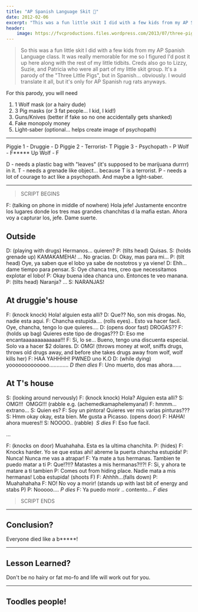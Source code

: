 ```yaml
---
title: "AP Spanish Language Skit 🐷️"
date: 2012-02-06
excerpt: "This was a fun little skit I did with a few kids from my AP Spanish Language class."
header:
    image: https://fvcproductions.files.wordpress.com/2013/07/three-pigs.jpg
---
```


> So this was a fun little skit I did with a few kids from my AP Spanish Language class. It was really memorable for me so I figured I'd post it up here along with the rest of my little tidbits.
> Creds also go to Lizzy, Suzie, and Patricia who were all part of my little skit group.
> It's a parody of the "Three Little Pigs", but in Spanish... obviously. I would translate it all, but it's only for AP Spanish rug rats anyways.

For this parody, you will need

1. 1 Wolf mask (or a hairy dude)
2. 3 Pig masks (or 3 fat people... I kid, I kid!)
3. Guns/Knives (better if fake so no one accidentally gets shanked)
4. Fake monopoly money
5. Light-saber (optional... helps create image of psychopath)

---

Piggie 1 - Druggie - D
Piggie 2 - Terrorist- T
Piggie 3 - Psychopath - P
Wolf - F\*\*\*\*\* Up Wolf - F

D - needs a plastic bag with "leaves" (it's supposed to be marijuana
durrrr) in it.
T - needs a grenade like object... because T is a terrorist.
P - needs a lot of courage to act like a psychopath. And maybe a
light-saber.

---

> SCRIPT BEGINS

F: (talking on phone in middle of nowhere) Hola jefe! Justamente encontre los lugares donde los tres mas grandes chanchitas d la mafia estan. Ahora voy a capturar los, jefe. Dame suerte.

## Outside

D: (playing with drugs) Hermanos... quieren?
P: (tilts head) Quisas.
S: (holds grenade up) KAMAKAMEHA! ... No gracias.
D: Okay, mas para mi...
P: (tilt head) Oye, ya saben que el lobo ya sabe de nostotros y ya viene!
D: Ehh... dame tiempo para pensar.
S: Oye chanca tres, creo que necessitamos explotar el lobo!
P: Okay buena idea chanca uno. Entonces te veo manana.
P: (tilts head) Naranja? ...
S: NARANJAS!

## At druggie's house

F: (knock knock) Hola! alguien esta alli?
D: Que?? No, son mis drogas. No, nadie esta aqui.
F: Chancha estupida.... (rolls eyes).. Esto va hacer facil. Oye, chancha, tengo lo que quieres....
D: (opens door fast) DROGAS??
F: (holds up bag) Quieres este tipo de drogas???
D: Eso me encantaaaaaaaaaaaaa!!!
F: Si, lo se... Bueno, tengo una discuenta especial. Solo va a hacer $2 dolares.
D: OMG! (throws money at wolf, sniffs drugs, throws old drugs away, and before she takes drugs away from wolf, wolf kills her)
F: HAA YAHHHH! PWNED uno K.O
D: (while dying) yooooooooooooo............. *D then dies*
F: Uno muerto, dos mas ahora......

## At T's house

S: (looking around nervously)
F: (knock knock) Hola? Alguien esta alli?
S: OMG!!!  OMGG!!! (rabble e.g. (achemedkamaphelemyana!)
F: hmmm... extrano...
S: Quien es?
F: Soy un pintora! Quieres ver mis varias pinturas???
S: Hmm okay okay, esta bien. Me gusta a Picasso. (opens door)
F: HAHA! ahora mueres!!
S: NOOOO.. (rabble)  *S dies*
F: Eso fue facil.

...

F: (knocks on door) Muahahaha. Esta es la ultima chanchita.
P: (hides)
F: Knocks harder. Yo se que estas ahi! abreme la puerta chancha estupida!
P: Nunca! Nunca me vas a atrapar!
F: Ya mate a tus hermanas. Tambien te puedo matar a ti
P: Que!?!!? Matastes a mis hermanas?!!?!
F: Si, y ahora te matare a ti tambien
P: Comes out from hiding place. Nadie mata a mis hermanas! Loba estupida! (shoots F)
F: Ahhhh...(falls down)
P: Muahahahaha
F: NO! No voy a morir! (stands up with last bit of energy and stabs P)
P: Nooooo.... *P dies*
F: Ya puedo morir .. contento... *F dies*

> SCRIPT ENDS

---

## Conclusion?

Everyone died like a b\*\*\*\*\*!

---

## Lesson Learned?

Don't be no hairy or fat mo-fo and life will work out for you.

---

## Toodles people!
